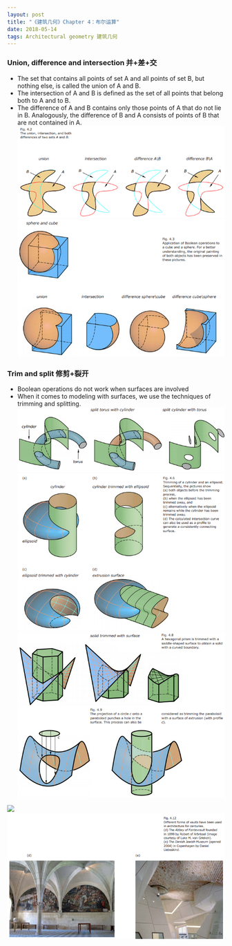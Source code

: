 ```yaml
---
layout: post
title: "《建筑几何》Chapter 4：布尔运算"
date: 2018-05-14
tags: Architectural geometry 建筑几何
---
```


### Union, difference and intersection 并+差+交

- The set that contains all points of set A and all points of set B, but nothing
else, is called the union of A and B.
- The intersection of A and B is defined as the set of all points that belong both
to A and to B.
- The difference of A and B contains only those points of A that do not lie in
B. Analogously, the difference of B and A consists of points of B that are not
contained in A.
![](/images/posts/AG/boolean1.png)
![](/images/posts/AG/boolean2.png)

### Trim and split 修剪+裂开

- Boolean operations do not work when surfaces are involved
- When it comes to modeling with surfaces, we use the techniques of trimming and
splitting.
![](/images/posts/AG/split.png)
![](/images/posts/AG/trimming.png)
![](/images/posts/AG/trimmed.png)

![](/images/posts/AG/trimarch1.png)
![](/images/posts/AG/trimarch2.png)
